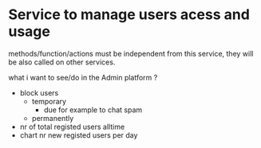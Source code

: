 # Service to manage users acess and usage

methods/function/actions must be independent from this service, they will be also called on other services.

what i want to see/do in the Admin platform ?
- block users
    - temporary
        - due for example to chat spam
    - permanently
- nr of total registed users alltime
- chart nr new registed users per day

